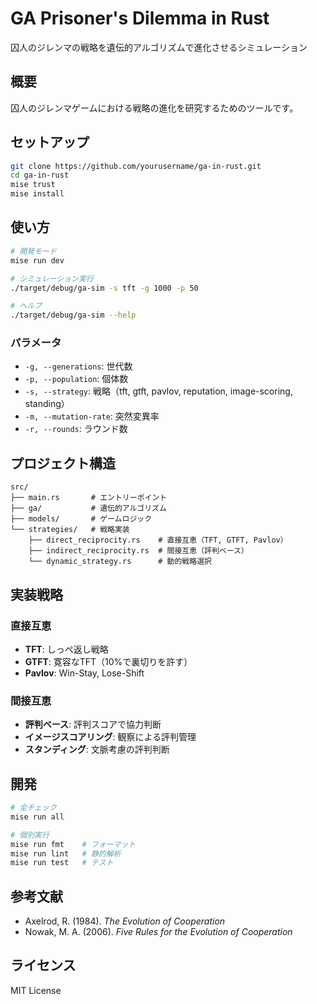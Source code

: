 # GA Prisoner's Dilemma in Rust

囚人のジレンマの戦略を遺伝的アルゴリズムで進化させるシミュレーション

## 概要

囚人のジレンマゲームにおける戦略の進化を研究するためのツールです。

## セットアップ

```bash
git clone https://github.com/yourusername/ga-in-rust.git
cd ga-in-rust
mise trust
mise install
```

## 使い方

```bash
# 開発モード
mise run dev

# シミュレーション実行
./target/debug/ga-sim -s tft -g 1000 -p 50

# ヘルプ
./target/debug/ga-sim --help
```

### パラメータ

- `-g, --generations`: 世代数
- `-p, --population`: 個体数  
- `-s, --strategy`: 戦略（tft, gtft, pavlov, reputation, image-scoring, standing）
- `-m, --mutation-rate`: 突然変異率
- `-r, --rounds`: ラウンド数

## プロジェクト構造

```
src/
├── main.rs       # エントリーポイント
├── ga/           # 遺伝的アルゴリズム
├── models/       # ゲームロジック
└── strategies/   # 戦略実装
    ├── direct_reciprocity.rs    # 直接互恵（TFT, GTFT, Pavlov）
    ├── indirect_reciprocity.rs  # 間接互恵（評判ベース）
    └── dynamic_strategy.rs      # 動的戦略選択
```

## 実装戦略

### 直接互恵
- **TFT**: しっぺ返し戦略
- **GTFT**: 寛容なTFT（10%で裏切りを許す）
- **Pavlov**: Win-Stay, Lose-Shift

### 間接互恵
- **評判ベース**: 評判スコアで協力判断
- **イメージスコアリング**: 観察による評判管理  
- **スタンディング**: 文脈考慮の評判判断


## 開発

```bash
# 全チェック
mise run all

# 個別実行
mise run fmt    # フォーマット
mise run lint   # 静的解析
mise run test   # テスト
```


## 参考文献

- Axelrod, R. (1984). *The Evolution of Cooperation*
- Nowak, M. A. (2006). *Five Rules for the Evolution of Cooperation*

## ライセンス

MIT License
